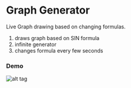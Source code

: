 # Graph Generator
Live Graph drawing based on changing formulas.

1. draws graph based on SIN formula
2. infinite generator
3. changes formula every few seconds

### Demo 

![alt tag](https://github.com/panaitescu-paul/graph-generator/blob/master/Process/Graph%20Generator.gif) 
